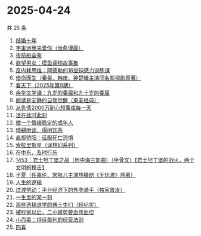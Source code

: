 # 2025-04-24

共 25 条

<!-- BEGIN WEREAD -->
<!-- 最后更新时间 2025-04-24 19:13:59 +0800 -->
1. [结婚十年](https://weread.qq.com/web/bookDetail/48632f10813ab9d9bg0157ca)
1. [宇宙派我来爱你（治愈漫画）](https://weread.qq.com/web/bookDetail/e0f326f0813ab9d99g0119e6)
1. [夜航船全鉴](https://weread.qq.com/web/bookDetail/cd5329207186004ecd5a928)
1. [欲望男女：摸鱼读物故事集](https://weread.qq.com/web/bookDetail/5e6323c0813ab9d99g0124e6)
1. [反内耗思维：阿德勒的16堂钝感力训练课](https://weread.qq.com/web/bookDetail/39832570813ab978bg017e38)
1. [借命而生（秦昊、韩庚、钟楚曦主演同名影视剧原著）](https://weread.qq.com/web/bookDetail/72032f2071645d9d720f710)
1. [看天下（2025年第9期）](https://weread.qq.com/web/bookDetail/77a321a0813ab9dd9g018ae4)
1. [余华文学课：九岁的委屈和九十岁的委屈](https://weread.qq.com/web/bookDetail/4cc32cb0813ab9d79g011dfe)
1. [阅读是安静的自我觉醒（果麦经典）](https://weread.qq.com/web/bookDetail/86e32d10813ab9d9bg0148b5)
1. [从负债2000万到心想事成每一天](https://weread.qq.com/web/bookDetail/86532b70813ab7c86g010e11)
1. [活在此时此刻](https://weread.qq.com/web/bookDetail/e283207071728722e28cb43)
1. [做一个情绪稳定的成年人](https://weread.qq.com/web/bookDetail/41d32160813ab9a8fg015b84)
1. [晴耕雨读，得闲饮茶](https://weread.qq.com/web/bookDetail/e39320b0813ab8447g0133f8)
1. [直视骄阳：征服死亡恐惧](https://weread.qq.com/web/bookDetail/85e32590813ab9d8ag018dd4)
1. [索拉里斯星（译林幻系列）](https://weread.qq.com/web/bookDetail/b8232b307266288cb82c4fa)
1. [在中东，及时行乐](https://weread.qq.com/web/bookDetail/3a632b20813ab9d8ag0140be)
1. [1453：君士坦丁堡之战（地中海三部曲）（甲骨文）【君士坦丁堡的战火，两个文明的撞击】](https://weread.qq.com/web/bookDetail/27532fb0813ab8180g016fee)
1. [半夏（任嘉伦、宋祖儿主演热播剧《无忧渡》原著）](https://weread.qq.com/web/bookDetail/1c2325d0813ab9dbfg018b37)
1. [人生的逻辑](https://weread.qq.com/web/bookDetail/3e232ca0813ab99aeg018082)
1. [过渡劳动：平台经济下的外卖骑手（独家首发）](https://weread.qq.com/web/bookDetail/24432fb0813ab9dc2g015a6b)
1. [一生里的某一刻](https://weread.qq.com/web/bookDetail/702321407227869d702d1c5)
1. [那些选择退学的博士生们（轻纪实）](https://weread.qq.com/web/bookDetail/7c0322a0813ab9d9fg0108ee)
1. [被抄家以后，二小姐势要血债血偿](https://weread.qq.com/web/bookDetail/7b732ed0813ab81b1g018da4)
1. [小而美：持续盈利的经营法则](https://weread.qq.com/web/bookDetail/02932980813ab7a43g012e77)
1. [四喜](https://weread.qq.com/web/bookDetail/72932e00813ab9cf2g0154da)
<!-- END WEREAD -->